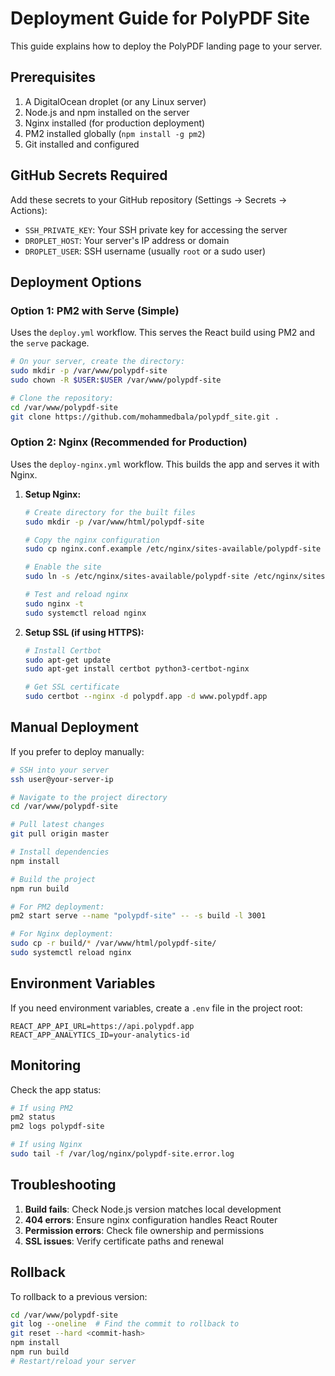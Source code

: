 # Deployment Guide for PolyPDF Site

This guide explains how to deploy the PolyPDF landing page to your server.

## Prerequisites

1. A DigitalOcean droplet (or any Linux server)
2. Node.js and npm installed on the server
3. Nginx installed (for production deployment)
4. PM2 installed globally (`npm install -g pm2`)
5. Git installed and configured

## GitHub Secrets Required

Add these secrets to your GitHub repository (Settings → Secrets → Actions):

- `SSH_PRIVATE_KEY`: Your SSH private key for accessing the server
- `DROPLET_HOST`: Your server's IP address or domain
- `DROPLET_USER`: SSH username (usually `root` or a sudo user)

## Deployment Options

### Option 1: PM2 with Serve (Simple)

Uses the `deploy.yml` workflow. This serves the React build using PM2 and the `serve` package.

```bash
# On your server, create the directory:
sudo mkdir -p /var/www/polypdf-site
sudo chown -R $USER:$USER /var/www/polypdf-site

# Clone the repository:
cd /var/www/polypdf-site
git clone https://github.com/mohammedbala/polypdf_site.git .
```

### Option 2: Nginx (Recommended for Production)

Uses the `deploy-nginx.yml` workflow. This builds the app and serves it with Nginx.

1. **Setup Nginx:**
   ```bash
   # Create directory for the built files
   sudo mkdir -p /var/www/html/polypdf-site
   
   # Copy the nginx configuration
   sudo cp nginx.conf.example /etc/nginx/sites-available/polypdf-site
   
   # Enable the site
   sudo ln -s /etc/nginx/sites-available/polypdf-site /etc/nginx/sites-enabled/
   
   # Test and reload nginx
   sudo nginx -t
   sudo systemctl reload nginx
   ```

2. **Setup SSL (if using HTTPS):**
   ```bash
   # Install Certbot
   sudo apt-get update
   sudo apt-get install certbot python3-certbot-nginx
   
   # Get SSL certificate
   sudo certbot --nginx -d polypdf.app -d www.polypdf.app
   ```

## Manual Deployment

If you prefer to deploy manually:

```bash
# SSH into your server
ssh user@your-server-ip

# Navigate to the project directory
cd /var/www/polypdf-site

# Pull latest changes
git pull origin master

# Install dependencies
npm install

# Build the project
npm run build

# For PM2 deployment:
pm2 start serve --name "polypdf-site" -- -s build -l 3001

# For Nginx deployment:
sudo cp -r build/* /var/www/html/polypdf-site/
sudo systemctl reload nginx
```

## Environment Variables

If you need environment variables, create a `.env` file in the project root:

```env
REACT_APP_API_URL=https://api.polypdf.app
REACT_APP_ANALYTICS_ID=your-analytics-id
```

## Monitoring

Check the app status:
```bash
# If using PM2
pm2 status
pm2 logs polypdf-site

# If using Nginx
sudo tail -f /var/log/nginx/polypdf-site.error.log
```

## Troubleshooting

1. **Build fails**: Check Node.js version matches local development
2. **404 errors**: Ensure nginx configuration handles React Router
3. **Permission errors**: Check file ownership and permissions
4. **SSL issues**: Verify certificate paths and renewal

## Rollback

To rollback to a previous version:
```bash
cd /var/www/polypdf-site
git log --oneline  # Find the commit to rollback to
git reset --hard <commit-hash>
npm install
npm run build
# Restart/reload your server
```